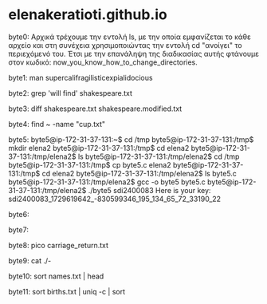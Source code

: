 # elenakeratioti.github.io
byte0: Αρχικά τρέχουμε την εντολή ls, με την οποία εμφανίζεται το κάθε αρχείο και στη συνέχεια χρησιμοποιώντας την εντολή cd "ανοίγει" το περιεχόμενό του. Έτσι με την επανάληψη της διαδικασίας αυτής φτάνουμε στον κωδικό: now_you_know_how_to_change_directories.

byte1: man supercalifragilisticexpialidocious 

byte2: grep 'will find' shakespeare.txt

byte3: diff shakespeare.txt shakespeare.modified.txt

byte4: find ~ -name "cup.txt"

byte5:  byte5@ip-172-31-37-131:~$ cd /tmp
byte5@ip-172-31-37-131:/tmp$ mkdir elena2
byte5@ip-172-31-37-131:/tmp$ cd elena2
byte5@ip-172-31-37-131:/tmp/elena2$ ls
byte5@ip-172-31-37-131:/tmp/elena2$ cd /tmp
byte5@ip-172-31-37-131:/tmp$ cp byte5.c elena2
byte5@ip-172-31-37-131:/tmp$ cd elena2
byte5@ip-172-31-37-131:/tmp/elena2$ ls
byte5.c
byte5@ip-172-31-37-131:/tmp/elena2$ gcc -o byte5 byte5.c
byte5@ip-172-31-37-131:/tmp/elena2$ ./byte5 sdi2400083
Here is your key: sdi2400083_1729619642_-830599346_195_134_65_72_33190_22

byte6:

byte7:

byte8: pico carriage_return.txt

byte9: cat ./-

byte10: sort names.txt | head

byte11: sort births.txt | uniq -c | sort

